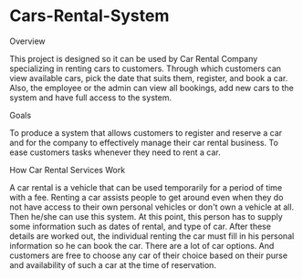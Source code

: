 # Cars-Rental-System
Overview

This project is designed so it can be used by Car Rental Company specializing in renting cars to customers. Through which customers can view available cars, pick the date that suits them, register, and book a car. Also, the employee or the admin can view all bookings, add new cars to the system and have full access to the system.

Goals

To produce a system that allows customers to register and reserve a car and for the company to effectively manage their car rental business.
To ease customers tasks whenever they need to rent a car.

How Car Rental Services Work

A car rental is a vehicle that can be used temporarily for a period of time with a fee. Renting a car assists people to get around even when they do not have access to their own personal vehicles or don't own a vehicle at all. Then he/she can use this system. At this point, this person has to supply some information such as dates of rental, and type of car. After these details are worked out, the individual renting the car must fill in his personal information so he can book the car.
There are a lot of car options. And customers are free to choose any car of their choice based on their purse and availability of such a car at the time of reservation.
